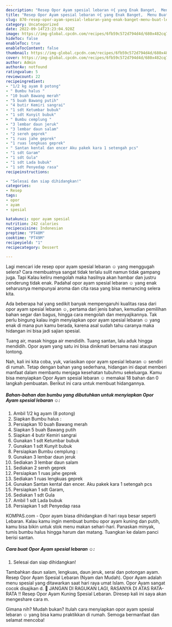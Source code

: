 ```yaml
---
description: "Resep Opor Ayam spesial lebaran ☺️{ yang Enak Banget,  Menu Buat lebaran"
title: "Resep Opor Ayam spesial lebaran ☺️{ yang Enak Banget,  Menu Buat lebaran"
slug: 870-resep-opor-ayam-spesial-lebaran-yang-enak-banget-menu-buat-lebaran
category: Uncategorized
date: 2022-09-14T23:23:04.928Z
image: https://img-global.cpcdn.com/recipes/6fb59c572d794d4d/680x482cq70/opor-ayam-spesial-lebaran-foto-resep-utama.jpg
hideToc: false
enableToc: true
enableTocContent: false
thumbnail: https://img-global.cpcdn.com/recipes/6fb59c572d794d4d/680x482cq70/opor-ayam-spesial-lebaran-foto-resep-utama.jpg
cover: https://img-global.cpcdn.com/recipes/6fb59c572d794d4d/680x482cq70/opor-ayam-spesial-lebaran-foto-resep-utama.jpg
author: Admin
authorAv: notfound
ratingvalue: 5
reviewcount: 22
recipeingredient:
- "1/2 kg ayam 8 potong"
- " Bumbu halus "
- "10 buah Bawang merah"
- "5 buah Bawang putih"
- "4 butir Kemiri sangrai"
- "1 sdt Ketumbar bubuk"
- "1 sdt Kunyit bubuk"
- " Bumbu cemplung "
- "3 lembar daun jeruk"
- "3 lembar daun salam"
- "2 sereh geprek"
- "1 ruas jahe geprek"
- "1 ruas lengkuas geprek"
- " Santan kental dan encer Aku pakek kara 1 setengah pcs"
- "1 sdt Garam"
- "1 sdt Gula"
- "1 sdt Lada bubuk"
- "1 sdt Penyedap rasa"
recipeinstructions:

- "Selesai dan siap dihidangkan!"
categories:
- Resep
tags:
- opor
- ayam
- spesial

katakunci: opor ayam spesial 
nutrition: 242 calories
recipecuisine: Indonesian
preptime: "PT40M"
cooktime: "PT49M"
recipeyield: "1"
recipecategory: Dessert

---
```



Lagi mencari ide resep opor ayam spesial lebaran ☺️ yang menggugah selera? Cara membuatnya sangat tidak terlalu sulit namun tidak gampang juga. Tapi Kalau keliru mengolah maka hasilnya akan hambar dan justru cenderung tidak enak. Padahal opor ayam spesial lebaran ☺️ yang enak seharusnya mempunyai aroma dan cita rasa yang bisa memancing selera kita.


Ada beberapa hal yang sedikit banyak mempengaruhi kualitas rasa dari opor ayam spesial lebaran ☺️, pertama dari jenis bahan, kemudian pemilihan bahan segar dan bagus, hingga cara mengolah dan menyajikannya. Tak perlu bingung kalau ingin menyiapkan opor ayam spesial lebaran ☺️ yang enak di mana pun kamu berada, karena asal sudah tahu caranya maka hidangan ini bisa jadi sajian spesial.

Tuang air, masak hingga air mendidih. Tuang santan, lalu aduk hingga mendidih. Opor ayam yang satu ini bisa dinikmati bersama nasi ataupun lontong.


Nah, kali ini kita coba, yuk, variasikan opor ayam spesial lebaran ☺️ sendiri di rumah. Tetap dengan bahan yang sederhana, hidangan ini dapat memberi manfaat dalam membantu menjaga kesehatan tubuhmu sekeluarga. Kamu bisa menyiapkan Opor Ayam spesial lebaran ☺️ memakai 18 bahan dan 0 langkah pembuatan. Berikut ini cara untuk membuat hidangannya.

<!--inarticleads1-->

##### Bahan-bahan dan bumbu yang dibutuhkan untuk menyiapkan Opor Ayam spesial lebaran ☺️:

1. Ambil 1/2 kg ayam (8 potong)
1. Siapkan  Bumbu halus :
1. Persiapkan 10 buah Bawang merah
1. Siapkan 5 buah Bawang putih
1. Siapkan 4 butir Kemiri sangrai
1. Gunakan 1 sdt Ketumbar bubuk
1. Gunakan 1 sdt Kunyit bubuk
1. Persiapkan  Bumbu cemplung :
1. Gunakan 3 lembar daun jeruk
1. Sediakan 3 lembar daun salam
1. Sediakan 2 sereh geprek
1. Persiapkan 1 ruas jahe geprek
1. Sediakan 1 ruas lengkuas geprek
1. Gunakan  Santan kental dan encer. Aku pakek kara 1 setengah pcs
1. Persiapkan 1 sdt Garam,
1. Sediakan 1 sdt Gula
1. Ambil 1 sdt Lada bubuk
1. Persiapkan 1 sdt Penyedap rasa


KOMPAS.com - Opor ayam biasa dihidangkan di hari raya besar seperti Lebaran. Kalau kamu ingin membuat bumbu opor ayam kuning dan putih, kamu bisa bikin untuk stok menu makan sehari-hari. Panaskan minyak, tumis bumbu halus hingga harum dan matang. Tuangkan ke dalam panci berisi santan. 

<!--inarticleads2-->

##### Cara buat Opor Ayam spesial lebaran ☺️:


1. Selesai dan siap dihidangkan!

Tambahkan daun salam, lengkuas, daun jeruk, serai dan potongan ayam. Resep Opor Ayam Spesial Lebaran (Nyam dan Mudah). Opor Ayam adalah menu spesial yang ditawarkan saat hari raya umat Islam. Opor Ayam sangat cocok disajikan d. 🔴 JANGAN DI RAGUKAN LAGI, RASANYA DI ATAS RATA-RATA ‼️ Resep Opor Ayam Kuning Spesial Lebaran. Diresep kali ini saya akan mengeshare cara m. 

Gimana nih? Mudah bukan? Itulah cara menyiapkan opor ayam spesial lebaran ☺️ yang bisa kamu praktikkan di rumah. Semoga bermanfaat dan selamat mencoba!
